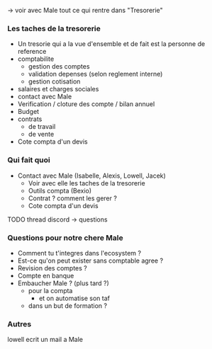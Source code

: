 -> voir avec Male tout ce qui rentre dans "Tresorerie"

### Les taches de la tresorerie
- Un tresorie qui a la vue d'ensemble et de fait est la personne de reference
- comptabilite
	- gestion des comptes
	- validation depenses (selon reglement interne)
	- gestion cotisation
- salaires et charges sociales 
- contact avec Male
- Verification / cloture des compte / bilan annuel
- Budget
- contrats
	- de travail
	- de vente
- Cote compta d'un devis

### Qui fait quoi
- Contact avec Male (Isabelle, Alexis, Lowell, Jacek)
	- Voir avec elle les taches de la tresorerie
	- Outils compta (Bexio)
	- Contrat ? comment les gerer ?
	- Cote compta d'un devis

TODO thread discord -> questions
### Questions pour notre chere Male
- Comment tu t'integres dans l'ecosystem ?
- Est-ce qu'on peut exister sans comptable agree ?
- Revision des comptes ?
- Compte en banque
- Embaucher Male ? (plus tard ?)
	- pour la compta
		- et on automatise son taf
	- dans un but de formation ?

### Autres
lowell ecrit un mail a Male
